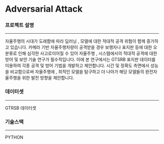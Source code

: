 # Adversarial Attack

### 프로젝트 설명

---

자율주행의 시대가 도래함에 따라 딥러닝 , 모델에 대한 적대적 공격 위험이 함께 증가하고 있습니다. 카메라 기반 자율주행차량이 공격받을 경우 보행자나 표지판 등에 대한 오분류로 인해 심각한 사고로이어질 수 있어 자율주행 , 시스템에서의 적대적 공격에 대한 방어 및 보안 기술 연구가 필수적입니다. 이에 본 연구에서는 GTSRB 표지판 데이터를 이용하여 각종 공격 및 방어 기법을 개발하고 제안합니다. 시간 및 정확도 측면에서 성능을 비교함으로써 자율주행에 , 최적인 모델을 탐구하고 더 나아가 해당 모델들의 완전자율주행을 위한 발전 방향을 제안합니다.

### 데이터셋

---

GTRSB 데이터셋

### 기술스택

---

PYTHON
